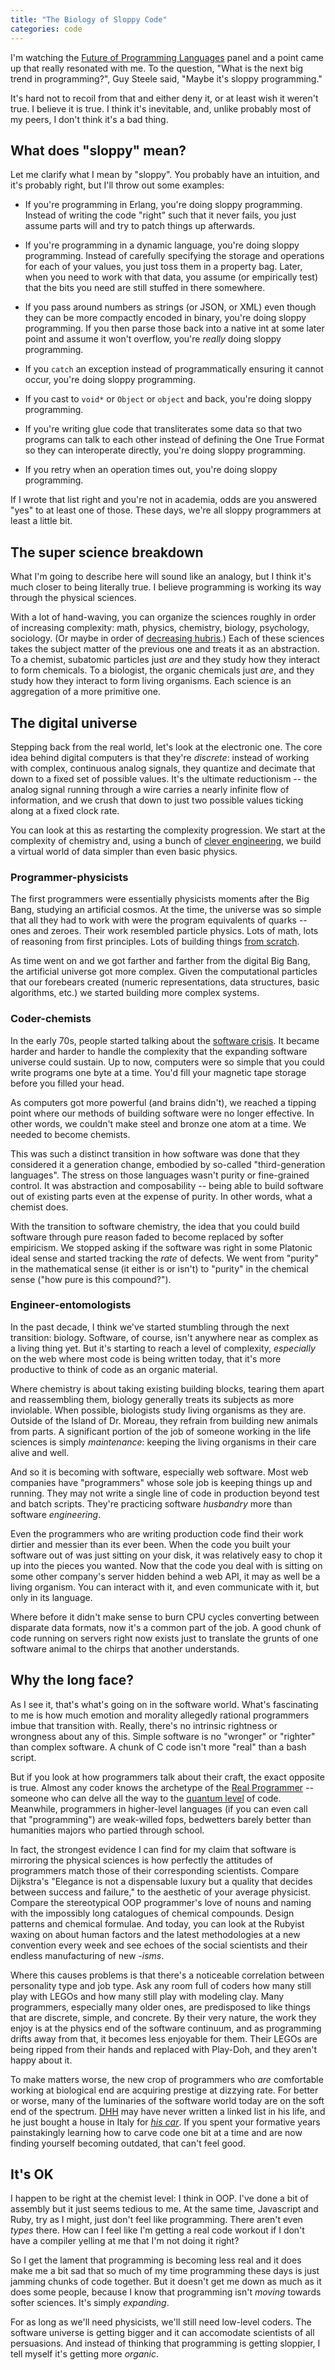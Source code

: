 ```yaml
---
title: "The Biology of Sloppy Code"
categories: code
---
```


I'm watching the [Future of Programming Languages][] panel and a point came up
that really resonated with me. To the question, "What is the next big trend in
programming?", Guy Steele said, "Maybe it's sloppy programming."

[future of programming languages]: http://www.infoq.com/presentations/Future-of-Programming-Languages

It's hard not to recoil from that and either deny it, or at least wish it
weren't true. I believe it is true. I think it's inevitable, and, unlike
probably most of my peers, I don't think it's a bad thing.

## What does "sloppy" mean?

Let me clarify what I mean by "sloppy". You probably have an intuition, and it's
probably right, but I'll throw out some examples:

*   If you're programming in Erlang, you're doing sloppy programming. Instead of
    writing the code "right" such that it never fails, you just assume parts
    will and try to patch things up afterwards.

*   If you're programming in a dynamic language, you're doing sloppy
    programming. Instead of carefully specifying the storage and operations for
    each of your values, you just toss them in a property bag. Later, when you
    need to work with that data, you assume (or empirically test) that the bits
    you need are still stuffed in there somewhere.

*   If you pass around numbers as strings (or JSON, or XML) even though they can
    be more compactly encoded in binary, you're doing sloppy programming. If you
    then parse those back into a native int at some later point and assume it
    won't overflow, you're *really* doing sloppy programming.

*   If you `catch` an exception instead of programmatically ensuring it cannot
    occur, you're doing sloppy programming.

*   If you cast to `void*` or `Object` or `object` and back, you're doing sloppy
    programming.

*   If you're writing glue code that transliterates some data so that two
    programs can talk to each other instead of defining the One True Format so
    they can interoperate directly, you're doing sloppy programming.

*   If you retry when an operation times out, you're doing sloppy programming.

If I wrote that list right and you're not in academia, odds are you answered
"yes" to at least one of those. These days, we're all sloppy programmers at
least a little bit.

## The super science breakdown

What I'm going to describe here will sound like an analogy, but I think it's
much closer to being literally true. I believe programming is working its way
through the physical sciences.

With a lot of hand-waving, you can organize the sciences roughly in order of
increasing complexity: math, physics, chemistry, biology, psychology, sociology.
(Or maybe in order of [decreasing hubris][hubris].) Each of these sciences takes
the subject matter of the previous one and treats it as an abstraction. To a
chemist, subatomic particles just *are* and they study how they interact to form
chemicals. To a biologist, the organic chemicals just *are*, and they study how
they interact to form living organisms. Each science is an aggregation of a more
primitive one.

[hubris]: http://xkcd.com/435/

## The digital universe

Stepping back from the real world, let's look at the electronic one. The core
idea behind digital computers is that they're *discrete*: instead of working
with complex, continuous analog signals, they quantize and decimate that down to
a fixed set of possible values. It's the ultimate reductionism -- the analog
signal running through a wire carries a nearly infinite flow of information, and
we crush that down to just two possible values ticking along at a fixed clock
rate.

You can look at this as restarting the complexity progression. We start at the
complexity of chemistry and, using a bunch of [clever engineering][gate], we
build a virtual world of data simpler than even basic physics.

[gate]: https://en.wikipedia.org/wiki/Logic_gate

### Programmer-physicists

The first programmers were essentially physicists moments after the Big Bang,
studying an artificial cosmos. At the time, the universe was so simple that all
they had to work with were the program equivalents of quarks -- ones and zeroes.
Their work resembled particle physics. Lots of math, lots of reasoning from
first principles. Lots of building things [from scratch][].

[from scratch]: http://www.youtube.com/watch?v=7s664NsLeFM

As time went on and we got farther and farther from the digital Big Bang, the
artificial universe got more complex. Given the computational particles that our
forebears created (numeric representations, data structures, basic algorithms,
etc.) we started building more complex systems.

### Coder-chemists

In the early 70s, people started talking about the [software crisis][]. It
became harder and harder to handle the complexity that the expanding software
universe could sustain. Up to now, computers were so simple that you could write
programs one byte at a time. You'd fill your magnetic tape storage before you
filled your head.

[software crisis]: http://en.wikipedia.org/wiki/Software_crisis

As computers got more powerful (and brains didn't), we reached a tipping point
where our methods of building software were no longer effective. In other
words, we couldn't make steel and bronze one atom at a time. We needed to
become chemists.

This was such a distinct transition in how software was done that they
considered it a generation change, embodied by so-called "third-generation
languages". The stress on those languages wasn't purity or fine-grained control.
It was abstraction and composability -- being able to build software out of
existing parts even at the expense of purity. In other words, what a chemist
does.

With the transition to software chemistry, the idea that you could build
software through pure reason faded to become replaced by softer empiricism. We
stopped asking if the software was right in some Platonic ideal sense and
started tracking the *rate* of defects. We went from "purity" in the
mathematical sense (it either is or isn't) to "purity" in the chemical sense
("how pure is this compound?").

### Engineer-entomologists

In the past decade, I think we've started stumbling through the next transition:
biology. Software, of course, isn't anywhere near as complex as a living thing
yet. But it's starting to reach a level of complexity, *especially* on the web
where most code is being written today, that it's more productive to think of
code as an organic material.

Where chemistry is about taking existing building blocks, tearing them apart and
reassembling them, biology generally treats its subjects as more inviolable.
When possible, biologists study living organisms as they are. Outside of the
Island of Dr. Moreau, they refrain from building new animals from parts. A
significant portion of the job of someone working in the life sciences is simply
*maintenance*: keeping the living organisms in their care alive and well.

And so it is becoming with software, especially web software. Most web
companies have "programmers" whose sole job is keeping things up and running.
They may not write a single line of code in production beyond test and batch
scripts. They're practicing software *husbandry* more than software
*engineering*.

Even the programmers who are writing production code find their work dirtier and
messier than its ever been. When the code you built your software out of was
just sitting on your disk, it was relatively easy to chop it up into the pieces
you wanted. Now that the code you deal with is sitting on some other company's
server hidden behind a web API, it may as well be a living organism. You can
interact with it, and even communicate with it, but only in its language.

Where before it didn't make sense to burn CPU cycles converting between
disparate data formats, now it's a common part of the job. A good chunk of code
running on servers right now exists just to translate the grunts of one software
animal to the chirps that another understands.

## Why the long face?

As I see it, that's what's going on in the software world. What's fascinating to
me is how much emotion and morality allegedly rational programmers imbue that
transition with. Really, there's no intrinsic rightness or wrongness about any
of this. Simple software is no "wronger" or "righter" than complex software. A
chunk of C code isn't more "real" than a bash script.

But if you look at how programmers talk about their craft, the exact opposite is
true. Almost any coder knows the archetype of the [Real Programmer][] -- someone
who can delve all the way to the [quantum level][] of code. Meanwhile,
programmers in higher-level languages (if you can even call that "programming")
are weak-willed fops, bedwetters barely better than humanities majors who
partied through school.

[real programmer]: http://en.wikipedia.org/wiki/Real_Programmer
[quantum level]: http://www.pbm.com/~lindahl/mel.html

In fact, the strongest evidence I can find for my claim that software is
mirroring the physical sciences is how perfectly the attitudes of programmers
match those of their corresponding scientists. Compare Dijkstra's "Elegance is
not a dispensable luxury but a quality that decides between success and
failure," to the aesthetic of your average physicist. Compare the stereotypical
OOP programmer's love of nouns and naming with the impossibly long catalogues of
chemical compounds. Design patterns and chemical formulae. And today, you can
look at the Rubyist waxing on about human factors and the latest methodologies
at a new convention every week and see echoes of the social scientists and their
endless manufacturing of new *-isms*.

Where this causes problems is that there's a noticeable correlation between
personality type and job type. Ask any room full of coders how many still play
with LEGOs and how many still play with modeling clay. Many programmers,
especially many older ones, are predisposed to like things that are discrete,
simple, and concrete. By their very nature, the work they enjoy is at the
physics end of the software continuum, and as programming drifts away from that,
it becomes less enjoyable for them. Their LEGOs are being ripped from their
hands and replaced with Play-Doh, and they aren't happy about it.

To make matters worse, the new crop of programmers who *are* comfortable working
at biological end are acquiring prestige at dizzying rate. For better or worse,
many of the luminaries of the software world today are on the soft end of the
spectrum. [DHH][] may have never written a linked list in his life, and he just
bought a house in Italy for *[his car][car]*. If you spent your formative years
painstakingly learning how to carve code one bit at a time and are now finding
yourself becoming outdated, that can't feel good.

[dhh]: http://en.wikipedia.org/wiki/David_Heinemeier_Hansson
[car]: http://www.autoblog.com/2010/09/07/pagani-zonda-hh-commissioner-revealed-as-30-year-old-chicago-sof/

## It's OK

I happen to be right at the chemist level: I think in OOP. I've done a bit of
assembly but it just seems tedious to me. At the same time, Javascript and Ruby,
try as I might, just don't feel like programming. There aren't even *types*
there. How can I feel like I'm getting a real code workout if I don't have a
compiler yelling at me that I'm not doing it right?

So I get the lament that programming is becoming less real and it does make me a
bit sad that so much of my time programming these days is just jamming chunks of
code together. But it doesn't get me down as much as it does some people,
because I know that programming isn't *moving* towards softer sciences. It's
simply *expanding*.

For as long as we'll need physicists, we'll still need low-level coders. The
software universe is getting bigger and it can accomodate scientists of all
persuasions. And instead of thinking that programming is getting sloppier, I
tell myself it's getting more *organic*.
